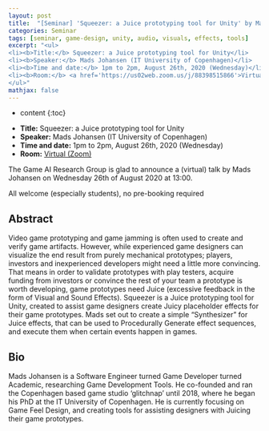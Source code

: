 ```yaml
---
layout: post
title:  "[Seminar] 'Squeezer: a Juice prototyping tool for Unity' by Mads Johansen"
categories: Seminar
tags: [seminar, game-design, unity, audio, visuals, effects, tools]
excerpt: "<ul>
<li><b>Title:</b> Squeezer: a Juice prototyping tool for Unity</li>
<li><b>Speaker:</b> Mads Johansen (IT University of Copenhagen)</li> 
<li><b>Time and date:</b> 1pm to 2pm, August 26th, 2020 (Wednesday)</li>
<li><b>Room:</b> <a href='https://us02web.zoom.us/j/88398515866'>Virtual (Zoom)</a></li>
</ul>"
mathjax: false
---
```


* content
{:toc}

<ul>
<li><b>Title:</b> Squeezer: a Juice prototyping tool for Unity</li>
<li><b>Speaker:</b> Mads Johansen (IT University of Copenhagen)</li> 
<li><b>Time and date:</b> 1pm to 2pm, August 26th, 2020 (Wednesday)</li>
<li><b>Room:</b> <a href='https://us02web.zoom.us/j/88398515866'>Virtual (Zoom)</a></li>
</ul>

The Game AI Research Group is glad to announce a (virtual) talk by Mads Johansen on Wednesday 26th of August 2020 at 13:00.

All welcome (especially students), no pre-booking required 

## Abstract

Video game prototyping and game jamming is often used to create and verify game artifacts. However, while experienced game designers can visualize the end result from purely mechanical prototypes; players, investors and inexperienced developers might need a little more convincing. That means in order to validate prototypes with play testers, acquire funding from investors or convince the rest of your team a prototype is worth developing, game prototypes need Juice (excessive feedback in the form of Visual and Sound Effects). Squeezer is a Juice prototyping tool for Unity, created to assist game designers create Juicy placeholder effects for their game prototypes. Mads set out to create a simple “Synthesizer” for Juice effects, that can be used to Procedurally Generate effect sequences, and execute them when certain events happen in games.

## Bio

Mads Johansen is a Software Engineer turned Game Developer turned Academic, researching Game Development Tools. He co-founded and ran the Copenhagen based game studio ‘glitchnap’ until 2018, where he began his PhD at the IT University of Copenhagen. He is currently focusing on Game Feel Design, and creating tools for assisting designers with Juicing their game prototypes.
